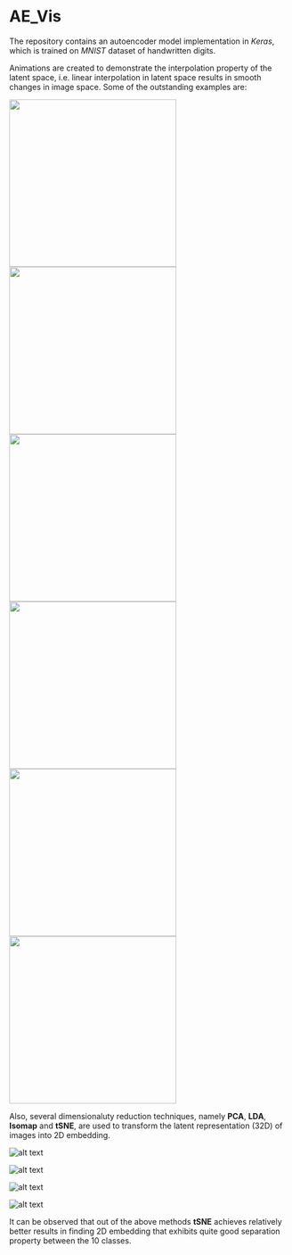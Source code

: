 # AE_Vis

The repository contains an autoencoder model implementation in *Keras*, which is trained on *MNIST* dataset of handwritten digits.

Animations are created to demonstrate the interpolation property of the latent space, i.e. linear interpolation in latent space results in smooth changes in image space.
Some of the outstanding examples are:

<p float="left">
  <img src="https://github.com/AniKar/Autoencoder_mnist/blob/master/output/animation_0_9.gif" width="300" />
  <img src="https://github.com/AniKar/Autoencoder_mnist/blob/master/output/animation_8_3.gif" width="300" /> 
  <img src="https://github.com/AniKar/Autoencoder_mnist/blob/master/output/animation_1_7.gif" width="300" />
  <img src="https://github.com/AniKar/Autoencoder_mnist/blob/master/output/animation_2_5.gif" width="300" />
  <img src="https://github.com/AniKar/Autoencoder_mnist/blob/master/output/animation_4_6.gif" width="300" /> 
  <img src="https://github.com/AniKar/Autoencoder_mnist/blob/master/output/animation_0_6.gif" width="300" />
</p>

Also, several dimensionaluty reduction techniques, namely **PCA**, **LDA**, **Isomap** and **tSNE**, are used to transform the latent representation (32D) of images into 2D embedding.

![alt text](https://github.com/AniKar/Autoencoder_mnist/blob/master/output/pca_embedding.png)

![alt text](https://github.com/AniKar/Autoencoder_mnist/blob/master/output/lda_embedding.png)

![alt text](https://github.com/AniKar/Autoencoder_mnist/blob/master/output/isomap_embedding.png)

![alt text](https://github.com/AniKar/Autoencoder_mnist/blob/master/output/tsne_embedding.png)

It can be observed that out of the above methods **tSNE** achieves relatively better results in finding 2D embedding that exhibits quite good separation property between the 10 classes.
